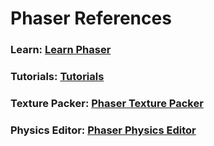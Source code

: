 # Phaser References

### Learn: <a href="https://phaser.io/learn">Learn Phaser</a>
### Tutorials: <a href="https://phaser.io/news/category/tutorial">Tutorials</a>
### Texture Packer: <a href="codeandweb.com/texturepacker/tutorials/how-to-create-sprite-sheets-for-phaser3?utm_source=ad&utm_medium=banner&utm_campaign=phaser-2018-10-16">Phaser Texture Packer</a>
### Physics Editor: <a href="https://www.codeandweb.com/physicseditor">Phaser Physics Editor</a>
